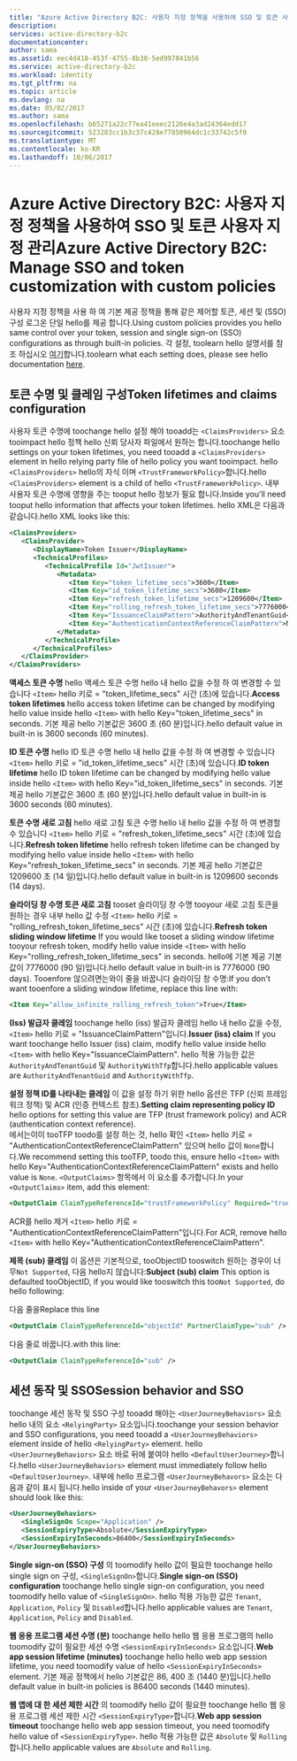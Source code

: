 ```yaml
---
title: "Azure Active Directory B2C: 사용자 지정 정책을 사용하여 SSO 및 토큰 사용자 지정 관리 | Microsoft Docs"
description: 
services: active-directory-b2c
documentationcenter: 
author: sama
ms.assetid: eec4d418-453f-4755-8b30-5ed997841b56
ms.service: active-directory-b2c
ms.workload: identity
ms.tgt_pltfrm: na
ms.topic: article
ms.devlang: na
ms.date: 05/02/2017
ms.author: sama
ms.openlocfilehash: b65271a22c77ea41eeec2126e4a3ad24364edd17
ms.sourcegitcommit: 523283cc1b3c37c428e77850964dc1c33742c5f0
ms.translationtype: MT
ms.contentlocale: ko-KR
ms.lasthandoff: 10/06/2017
---
```

# <a name="azure-active-directory-b2c-manage-sso-and-token-customization-with-custom-policies"></a><span data-ttu-id="1e577-102">Azure Active Directory B2C: 사용자 지정 정책을 사용하여 SSO 및 토큰 사용자 지정 관리</span><span class="sxs-lookup"><span data-stu-id="1e577-102">Azure Active Directory B2C: Manage SSO and token customization with custom policies</span></span>
<span data-ttu-id="1e577-103">사용자 지정 정책을 사용 하 여 기본 제공 정책을 통해 같은 제어할 토큰, 세션 및 (SSO) 구성 로그온 단일 hello를 제공 합니다.</span><span class="sxs-lookup"><span data-stu-id="1e577-103">Using custom policies provides you hello same control over your token, session and single sign-on (SSO) configurations as through built-in policies.</span></span>  <span data-ttu-id="1e577-104">각 설정, toolearn hello 설명서를 참조 하십시오 [여기](#active-directory-b2c-token-session-sso)합니다.</span><span class="sxs-lookup"><span data-stu-id="1e577-104">toolearn what each setting does, please see hello documentation [here](#active-directory-b2c-token-session-sso).</span></span>

## <a name="token-lifetimes-and-claims-configuration"></a><span data-ttu-id="1e577-105">토큰 수명 및 클레임 구성</span><span class="sxs-lookup"><span data-stu-id="1e577-105">Token lifetimes and claims configuration</span></span>
<span data-ttu-id="1e577-106">사용자 토큰 수명에 toochange hello 설정 해야 tooadd는 `<ClaimsProviders>` 요소 tooimpact hello 정책 hello 신뢰 당사자 파일에서 원하는 합니다.</span><span class="sxs-lookup"><span data-stu-id="1e577-106">toochange hello settings on your token lifetimes, you need tooadd a `<ClaimsProviders>` element in hello relying party file of hello policy you want tooimpact.</span></span>  <span data-ttu-id="1e577-107">hello `<ClaimsProviders>` hello의 자식 이며 `<TrustFrameworkPolicy>`합니다.</span><span class="sxs-lookup"><span data-stu-id="1e577-107">hello `<ClaimsProviders>` element is a child of hello `<TrustFrameworkPolicy>`.</span></span>  <span data-ttu-id="1e577-108">내부 사용자 토큰 수명에 영향을 주는 tooput hello 정보가 필요 합니다.</span><span class="sxs-lookup"><span data-stu-id="1e577-108">Inside you'll need tooput hello information that affects your token lifetimes.</span></span>  <span data-ttu-id="1e577-109">hello XML은 다음과 같습니다.</span><span class="sxs-lookup"><span data-stu-id="1e577-109">hello XML looks like this:</span></span>

```XML
<ClaimsProviders>
   <ClaimsProvider>
      <DisplayName>Token Issuer</DisplayName>
      <TechnicalProfiles>
         <TechnicalProfile Id="JwtIssuer">
            <Metadata>
               <Item Key="token_lifetime_secs">3600</Item>
               <Item Key="id_token_lifetime_secs">3600</Item>
               <Item Key="refresh_token_lifetime_secs">1209600</Item>
               <Item Key="rolling_refresh_token_lifetime_secs">7776000</Item>
               <Item Key="IssuanceClaimPattern">AuthorityAndTenantGuid</Item>
               <Item Key="AuthenticationContextReferenceClaimPattern">None</Item>
            </Metadata>
         </TechnicalProfile>
      </TechnicalProfiles>
   </ClaimsProvider>
</ClaimsProviders>
```

<span data-ttu-id="1e577-110">**액세스 토큰 수명** hello 액세스 토큰 수명 hello 내 hello 값을 수정 하 여 변경할 수 있습니다 `<Item>` hello 키로 = "token_lifetime_secs" 시간 (초)에 있습니다.</span><span class="sxs-lookup"><span data-stu-id="1e577-110">**Access token lifetimes** hello access token lifetime can be changed by modifying hello value inside hello `<Item>` with hello Key="token_lifetime_secs" in seconds.</span></span>  <span data-ttu-id="1e577-111">기본 제공 hello 기본값은 3600 초 (60 분)입니다.</span><span class="sxs-lookup"><span data-stu-id="1e577-111">hello default value in built-in is 3600 seconds (60 minutes).</span></span>

<span data-ttu-id="1e577-112">**ID 토큰 수명** hello ID 토큰 수명 hello 내 hello 값을 수정 하 여 변경할 수 있습니다 `<Item>` hello 키로 = "id_token_lifetime_secs" 시간 (초)에 있습니다.</span><span class="sxs-lookup"><span data-stu-id="1e577-112">**ID token lifetime** hello ID token lifetime can be changed by modifying hello value inside hello `<Item>` with hello Key="id_token_lifetime_secs" in seconds.</span></span>  <span data-ttu-id="1e577-113">기본 제공 hello 기본값은 3600 초 (60 분)입니다.</span><span class="sxs-lookup"><span data-stu-id="1e577-113">hello default value in built-in is 3600 seconds (60 minutes).</span></span>

<span data-ttu-id="1e577-114">**토큰 수명 새로 고침** hello 새로 고침 토큰 수명 hello 내 hello 값을 수정 하 여 변경할 수 있습니다 `<Item>` hello 키로 = "refresh_token_lifetime_secs" 시간 (초)에 있습니다.</span><span class="sxs-lookup"><span data-stu-id="1e577-114">**Refresh token lifetime** hello refresh token lifetime can be changed by modifying hello value inside hello `<Item>` with hello Key="refresh_token_lifetime_secs" in seconds.</span></span>  <span data-ttu-id="1e577-115">기본 제공 hello 기본값은 1209600 초 (14 일)입니다.</span><span class="sxs-lookup"><span data-stu-id="1e577-115">hello default value in built-in is 1209600 seconds (14 days).</span></span>

<span data-ttu-id="1e577-116">**슬라이딩 창 수명 토큰 새로 고침** tooset 슬라이딩 창 수명 tooyour 새로 고침 토큰을 원하는 경우 내부 hello 값 수정 `<Item>` hello 키로 = "rolling_refresh_token_lifetime_secs" 시간 (초)에 있습니다.</span><span class="sxs-lookup"><span data-stu-id="1e577-116">**Refresh token sliding window lifetime** If you would like tooset a sliding window lifetime tooyour refresh token, modify hello value inside `<Item>` with hello Key="rolling_refresh_token_lifetime_secs" in seconds.</span></span>  <span data-ttu-id="1e577-117">hello에 기본 제공 기본값이 7776000 (90 일)입니다.</span><span class="sxs-lookup"><span data-stu-id="1e577-117">hello default value in built-in is 7776000 (90 days).</span></span>  <span data-ttu-id="1e577-118">Tooenfore 않으려면는와이 줄을 바꿉니다 슬라이딩 창 수명:</span><span class="sxs-lookup"><span data-stu-id="1e577-118">If you don't want tooenfore a sliding window lifetime, replace this line with:</span></span>
```XML
<Item Key="allow_infinite_rolling_refresh_token">True</Item>
```

<span data-ttu-id="1e577-119">**(Iss) 발급자 클레임** toochange hello (iss) 발급자 클레임 hello 내 hello 값을 수정, `<Item>` hello 키로 = "IssuanceClaimPattern"입니다.</span><span class="sxs-lookup"><span data-stu-id="1e577-119">**Issuer (iss) claim** If you want toochange hello Issuer (iss) claim, modify hello value inside hello `<Item>` with hello Key="IssuanceClaimPattern".</span></span>  <span data-ttu-id="1e577-120">hello 적용 가능한 값은 `AuthorityAndTenantGuid` 및 `AuthorityWithTfp`합니다.</span><span class="sxs-lookup"><span data-stu-id="1e577-120">hello applicable values are `AuthorityAndTenantGuid` and `AuthorityWithTfp`.</span></span>

<span data-ttu-id="1e577-121">**설정 정책 ID를 나타내는 클레임** 이 값을 설정 하기 위한 hello 옵션은 TFP (신뢰 프레임 워크 정책) 및 ACR (인증 컨텍스트 참조).</span><span class="sxs-lookup"><span data-stu-id="1e577-121">**Setting claim representing policy ID** hello options for setting this value are TFP (trust framework policy) and ACR (authentication context reference).</span></span>  
<span data-ttu-id="1e577-122">에서는이이 tooTFP toodo를 설정 하는 것, hello 확인 `<Item>` hello 키로 = "AuthenticationContextReferenceClaimPattern" 있으며 hello 값이 `None`합니다.</span><span class="sxs-lookup"><span data-stu-id="1e577-122">We recommend setting this tooTFP, toodo this, ensure hello `<Item>` with hello Key="AuthenticationContextReferenceClaimPattern" exists and hello value is `None`.</span></span>
<span data-ttu-id="1e577-123">`<OutputClaims>` 항목에서 이 요소를 추가합니다.</span><span class="sxs-lookup"><span data-stu-id="1e577-123">In your `<OutputClaims>` item, add this element:</span></span>
```XML
<OutputClaim ClaimTypeReferenceId="trustFrameworkPolicy" Required="true" DefaultValue="{policy}" />
```
<span data-ttu-id="1e577-124">ACR를 hello 제거 `<Item>` hello 키로 = "AuthenticationContextReferenceClaimPattern"입니다.</span><span class="sxs-lookup"><span data-stu-id="1e577-124">For ACR, remove hello `<Item>` with hello Key="AuthenticationContextReferenceClaimPattern".</span></span>

<span data-ttu-id="1e577-125">**제목 (sub) 클레임** 이 옵션은 기본적으로, tooObjectID tooswitch 원하는 경우이 너무`Not Supported`, 다음 hello지 않습니다:</span><span class="sxs-lookup"><span data-stu-id="1e577-125">**Subject (sub) claim** This option is defaulted tooObjectID, if you would like tooswitch this too`Not Supported`, do hello following:</span></span>

<span data-ttu-id="1e577-126">다음 줄을</span><span class="sxs-lookup"><span data-stu-id="1e577-126">Replace this line</span></span> 
```XML
<OutputClaim ClaimTypeReferenceId="objectId" PartnerClaimType="sub" />
```
<span data-ttu-id="1e577-127">다음 줄로 바꿉니다.</span><span class="sxs-lookup"><span data-stu-id="1e577-127">with this line:</span></span>
```XML
<OutputClaim ClaimTypeReferenceId="sub" />
```

## <a name="session-behavior-and-sso"></a><span data-ttu-id="1e577-128">세션 동작 및 SSO</span><span class="sxs-lookup"><span data-stu-id="1e577-128">Session behavior and SSO</span></span>
<span data-ttu-id="1e577-129">toochange 세션 동작 및 SSO 구성 tooadd 해야는 `<UserJourneyBehaviors>` 요소 hello 내의 요소 `<RelyingParty>` 요소입니다.</span><span class="sxs-lookup"><span data-stu-id="1e577-129">toochange your session behavior and SSO configurations, you need tooadd a `<UserJourneyBehaviors>` element inside of hello `<RelyingParty>` element.</span></span>  <span data-ttu-id="1e577-130">hello `<UserJourneyBehaviors>` 요소 바로 뒤에 붙여야 hello `<DefaultUserJourney>`합니다.</span><span class="sxs-lookup"><span data-stu-id="1e577-130">hello `<UserJourneyBehaviors>` element must immediately follow hello `<DefaultUserJourney>`.</span></span>  <span data-ttu-id="1e577-131">내부에 hello 프로그램 `<UserJourneyBehavors>` 요소는 다음과 같이 표시 됩니다.</span><span class="sxs-lookup"><span data-stu-id="1e577-131">hello inside of your `<UserJourneyBehavors>` element should look like this:</span></span>

```XML
<UserJourneyBehaviors>
   <SingleSignOn Scope="Application" />
   <SessionExpiryType>Absolute</SessionExpiryType>
   <SessionExpiryInSeconds>86400</SessionExpiryInSeconds>
</UserJourneyBehaviors>
```
<span data-ttu-id="1e577-132">**Single sign-on (SSO) 구성** 의 toomodify hello 값이 필요한 toochange hello single sign on 구성, `<SingleSignOn>`합니다.</span><span class="sxs-lookup"><span data-stu-id="1e577-132">**Single sign-on (SSO) configuration** toochange hello single sign-on configuration, you need toomodify hello value of `<SingleSignOn>`.</span></span>  <span data-ttu-id="1e577-133">hello 적용 가능한 값은 `Tenant`, `Application`, `Policy` 및 `Disabled`합니다.</span><span class="sxs-lookup"><span data-stu-id="1e577-133">hello applicable values are `Tenant`, `Application`, `Policy` and `Disabled`.</span></span> 

<span data-ttu-id="1e577-134">**웹 응용 프로그램 세션 수명 (분)** toochange hello hello 웹 응용 프로그램의 hello toomodify 값이 필요한 세션 수명 `<SessionExpiryInSeconds>` 요소입니다.</span><span class="sxs-lookup"><span data-stu-id="1e577-134">**Web app session lifetime (minutes)** toochange hello hello web app session lifetime, you need toomodify value of hello `<SessionExpiryInSeconds>` element.</span></span>  <span data-ttu-id="1e577-135">기본 제공 정책에서 hello 기본값은 86, 400 초 (1440 분)입니다.</span><span class="sxs-lookup"><span data-stu-id="1e577-135">hello default value in built-in policies is 86400 seconds (1440 minutes).</span></span>

<span data-ttu-id="1e577-136">**웹 앱에 대 한 세션 제한 시간** 의 toomodify hello 값이 필요한 toochange hello 웹 응용 프로그램 세션 제한 시간 `<SessionExpiryType>`합니다.</span><span class="sxs-lookup"><span data-stu-id="1e577-136">**Web app session timeout** toochange hello web app session timeout, you need toomodify hello value of `<SessionExpiryType>`.</span></span>  <span data-ttu-id="1e577-137">hello 적용 가능한 값은 `Absolute` 및 `Rolling`합니다.</span><span class="sxs-lookup"><span data-stu-id="1e577-137">hello applicable values are `Absolute` and `Rolling`.</span></span>
